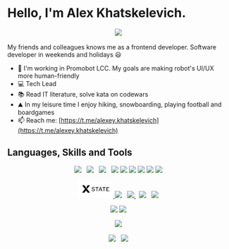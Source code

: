 # Hello, I'm Alex Khatskelevich.

<section align="center">
 <img src="https://user-images.githubusercontent.com/17164182/200818274-0151316c-9197-46df-b283-711b6ebb985f.gif">
</section>

My friends and colleagues knows me as a frontend developer. Software developer in weekends and holidays 😃

- 🤖 I'm working in Promobot LCC. My goals are making robot's UI/UX more human-friendly
- 💻 Tech Lead
- 📚 Read IT literature, solve kata on codewars
- ⛰ In my leisure time I enjoy hiking, snowboarding, playing football and boardgames
- 📫 Reach me: [https://t.me/alexey.khatskelevich](https://t.me/alexey.khatskelevich)

## Languages, Skills and Tools

<div align="center">
 <a href="https://vuejs.org/"><img src="https://cdn.jsdelivr.net/gh/devicons/devicon/icons/vuejs/vuejs-original.svg" height="40" /></a>
 &nbsp;
 <a href="https://www.typescriptlang.org/"><img src="https://cdn.jsdelivr.net/gh/devicons/devicon/icons/typescript/typescript-original.svg" height="40" /></a>
 &nbsp;
 <a href="http://vanilla-js.com/"><img src="https://cdn.jsdelivr.net/gh/devicons/devicon/icons/javascript/javascript-original.svg" height="40" /></a>
 &nbsp;
 <a href="https://nodejs.org/"><img src="https://cdn.jsdelivr.net/gh/devicons/devicon/icons/nodejs/nodejs-original.svg" height="40" /></a>
 <a href="https://developer.mozilla.org/en-US/docs/Glossary/HTML5"><img src="https://cdn.jsdelivr.net/gh/devicons/devicon/icons/html5/html5-original.svg" height="40" /></a>
 <a href="https://developer.mozilla.org/en-US/docs/Web/CSS"><img src="https://cdn.jsdelivr.net/gh/devicons/devicon/icons/css3/css3-original.svg" height="40" /></a>
 <a href="https://sass-lang.com/"><img src="https://cdn.jsdelivr.net/gh/devicons/devicon/icons/sass/sass-original.svg" height="40" /></a>
 <a href="https://git-scm.com/"><img src="https://cdn.jsdelivr.net/gh/devicons/devicon/icons/git/git-original.svg" height="40" /></a>
 <a href="https://webpack.js.org/"><img src="https://cdn.jsdelivr.net/gh/devicons/devicon/icons/webpack/webpack-original.svg" height="40" /></a>
 
 <a href="https://xstate.js.org/"><picture>
    <source media="(prefers-color-scheme: dark)" srcset="https://raw.githubusercontent.com/statelyai/public-assets/main/logos/xstate-logo-white-nobg.svg">
    <img height="40" alt="XState logotype" src="https://raw.githubusercontent.com/statelyai/public-assets/main/logos/xstate-logo-black-nobg.svg">
 </picture></a>
 <a href="https://www.electronjs.org/"><img src="https://cdn.jsdelivr.net/gh/devicons/devicon/icons/electron/electron-original.svg" height="40" /></a>
 &nbsp;
 <a href="https://expressjs.com/"><picture>
  <source media="(prefers-color-scheme: dark)" srcset="https://www.pngfind.com/pngs/m/136-1363736_express-js-icon-png-transparent-png.png">
  <img src="https://cdn.jsdelivr.net/gh/devicons/devicon/icons/express/express-original.svg" height="40" />
 </picture></a>
 &nbsp;
 <a href="https://eslint.org/"><img src="https://cdn.jsdelivr.net/gh/devicons/devicon/icons/eslint/eslint-original-wordmark.svg" height="40" /></a>
 &nbsp;
 <a href="https://jestjs.io/"><img src="https://cdn.jsdelivr.net/gh/devicons/devicon/icons/jest/jest-plain.svg" height="40" /></a>

 <a href="https://www.figma.com/"><img src="https://cdn.jsdelivr.net/gh/devicons/devicon/icons/figma/figma-original.svg" height="40" /></a>
 <a href="https://storybook.js.org/"><img src="https://cdn.jsdelivr.net/gh/devicons/devicon/icons/storybook/storybook-original.svg" height="40" /></a>   

 <a href="https://www.docker.com/"><img src="https://cdn.jsdelivr.net/gh/devicons/devicon/icons/docker/docker-plain.svg" height="40" /></a>

 <a href="https://www.atlassian.com/software/confluence"><img src="https://cdn.jsdelivr.net/gh/devicons/devicon/icons/confluence/confluence-original.svg" height="40" /></a>
 &nbsp;
 <a href="https://www.atlassian.com/software/jira"><img src="https://cdn.jsdelivr.net/gh/devicons/devicon/icons/jira/jira-plain-wordmark.svg" height="40" /></a>
</div>
